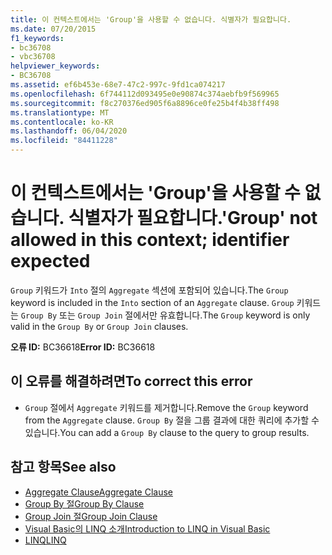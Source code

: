 ```yaml
---
title: 이 컨텍스트에서는 'Group'을 사용할 수 없습니다. 식별자가 필요합니다.
ms.date: 07/20/2015
f1_keywords:
- bc36708
- vbc36708
helpviewer_keywords:
- BC36708
ms.assetid: ef6b453e-68e7-47c2-997c-9fd1ca074217
ms.openlocfilehash: 6f744112d093495e0e90874c374aebfb9f569965
ms.sourcegitcommit: f8c270376ed905f6a8896ce0fe25b4f4b38ff498
ms.translationtype: MT
ms.contentlocale: ko-KR
ms.lasthandoff: 06/04/2020
ms.locfileid: "84411228"
---
```

# <a name="group-not-allowed-in-this-context-identifier-expected"></a><span data-ttu-id="62afb-102">이 컨텍스트에서는 'Group'을 사용할 수 없습니다. 식별자가 필요합니다.</span><span class="sxs-lookup"><span data-stu-id="62afb-102">'Group' not allowed in this context; identifier expected</span></span>
<span data-ttu-id="62afb-103">`Group` 키워드가 `Into` 절의 `Aggregate` 섹션에 포함되어 있습니다.</span><span class="sxs-lookup"><span data-stu-id="62afb-103">The `Group` keyword is included in the `Into` section of an `Aggregate` clause.</span></span> <span data-ttu-id="62afb-104">`Group` 키워드는 `Group By` 또는 `Group Join` 절에서만 유효합니다.</span><span class="sxs-lookup"><span data-stu-id="62afb-104">The `Group` keyword is only valid in the `Group By` or `Group Join` clauses.</span></span>  
  
 <span data-ttu-id="62afb-105">**오류 ID:** BC36618</span><span class="sxs-lookup"><span data-stu-id="62afb-105">**Error ID:** BC36618</span></span>  
  
## <a name="to-correct-this-error"></a><span data-ttu-id="62afb-106">이 오류를 해결하려면</span><span class="sxs-lookup"><span data-stu-id="62afb-106">To correct this error</span></span>  
  
- <span data-ttu-id="62afb-107">`Group` 절에서 `Aggregate` 키워드를 제거합니다.</span><span class="sxs-lookup"><span data-stu-id="62afb-107">Remove the `Group` keyword from the `Aggregate` clause.</span></span> <span data-ttu-id="62afb-108">`Group By` 절을 그룹 결과에 대한 쿼리에 추가할 수 있습니다.</span><span class="sxs-lookup"><span data-stu-id="62afb-108">You can add a `Group By` clause to the query to group results.</span></span>  
  
## <a name="see-also"></a><span data-ttu-id="62afb-109">참고 항목</span><span class="sxs-lookup"><span data-stu-id="62afb-109">See also</span></span>

- [<span data-ttu-id="62afb-110">Aggregate Clause</span><span class="sxs-lookup"><span data-stu-id="62afb-110">Aggregate Clause</span></span>](../language-reference/queries/aggregate-clause.md)
- [<span data-ttu-id="62afb-111">Group By 절</span><span class="sxs-lookup"><span data-stu-id="62afb-111">Group By Clause</span></span>](../language-reference/queries/group-by-clause.md)
- [<span data-ttu-id="62afb-112">Group Join 절</span><span class="sxs-lookup"><span data-stu-id="62afb-112">Group Join Clause</span></span>](../language-reference/queries/group-join-clause.md)
- [<span data-ttu-id="62afb-113">Visual Basic의 LINQ 소개</span><span class="sxs-lookup"><span data-stu-id="62afb-113">Introduction to LINQ in Visual Basic</span></span>](../programming-guide/language-features/linq/introduction-to-linq.md)
- [<span data-ttu-id="62afb-114">LINQ</span><span class="sxs-lookup"><span data-stu-id="62afb-114">LINQ</span></span>](../programming-guide/language-features/linq/index.md)
